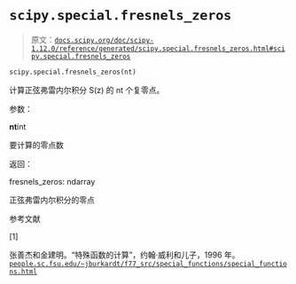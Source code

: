 # `scipy.special.fresnels_zeros`

> 原文：[`docs.scipy.org/doc/scipy-1.12.0/reference/generated/scipy.special.fresnels_zeros.html#scipy.special.fresnels_zeros`](https://docs.scipy.org/doc/scipy-1.12.0/reference/generated/scipy.special.fresnels_zeros.html#scipy.special.fresnels_zeros)

```py
scipy.special.fresnels_zeros(nt)
```

计算正弦弗雷内尔积分 S(z) 的 nt 个复零点。

参数：

**nt**int

要计算的零点数

返回：

fresnels_zeros: ndarray

正弦弗雷内尔积分的零点

参考文献

[1]

张善杰和金建明。“特殊函数的计算”，约翰·威利和儿子，1996 年。[`people.sc.fsu.edu/~jburkardt/f77_src/special_functions/special_functions.html`](https://people.sc.fsu.edu/~jburkardt/f77_src/special_functions/special_functions.html)
